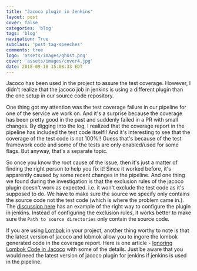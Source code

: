 ```yaml
---
title: "Jacoco plugin in Jenkins"
layout: post
cover: false
categories: 'blog'
tags: 'blog'
navigation: True
subclass: 'post tag-speeches'
comments: true
logo: 'assets/images/ghost.png'
cover: 'assets/images/cover4.jpg'
date: 2018-09-18 15:08:33 EDT
---
```


Jacoco has been used in the project to assure the test coverage. However, I didn't realize that the jacoco job in jenkins is using a different plugin than the one setup in our source code repository. 

One thing got my attention was the test coverage failure in our pipeline for one of the service we work on. And it's a surprise because the coverage has been pretty good in the past and suddenly failed in a PR with small changes. By digging into the log, I realized that the coverage report in the pipeline has included the test code itself!! And it's interesting to see that the coverage of the test code is not 100%!! Guess that's because of the test framework code and some of the tests are only enabled/used for some flags. But anyway, that's a separate topic.

So once you know the root cause of the issue, then it's just a matter of finding the right person to help you fix it! Since it worked before, it's apparently caused by some recent changes in the pipeline. And one thing we found during the investigation is that the exclusion rules of the jacoco plugin doesn't work as expected. i.e. it won't exclude the test code as it's supposed to do. We have to make sure the source we specify only contains the source code not the test code (which is where the problem came in.). The [discussion here](https://stackoverflow.com/questions/42265838/how-to-have-code-coverage-in-jenkins-with-jacoco-and-multiple-modules) has an example of the right way to configure the plugin in jenkins. Instead of configuring the exclusion rules, it works better to make sure the `Path to source directories` only contain the source code.

If you are using [Lombok](https://projectlombok.org/) in your project, another thing worthy to note is that the latest version of jacoco and lobmok allow you to ingore the lombok generated code in the coverage report. Here is one article - [Ignoring Lombok Code in Jacoco](https://www.rainerhahnekamp.com/en/ignoring-lombok-code-in-jacoco/) with some of the details. Just be aware that you would need the latest version of jacoco plugin for jenkins if jenkins is used in the pipeline.
